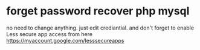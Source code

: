 # forget password recover php mysql
 
no need to change anything. just edit crediantial. and don't forget to enable Less secure app access from here https://myaccount.google.com/lesssecureapps
